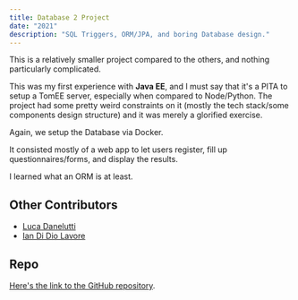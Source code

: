 ```yaml
---
title: Database 2 Project
date: "2021"
description: "SQL Triggers, ORM/JPA, and boring Database design."
---
```


This is a relatively smaller project compared to the others, and nothing particularly complicated.

This was my first experience with **Java EE**, and I must say that it's a PITA to setup a TomEE server, especially when compared to Node/Python. The project had some pretty weird constraints on it (mostly the tech stack/some components design structure) and it was merely a glorified exercise.

Again, we setup the Database via Docker.

It consisted mostly of a web app to let users register, fill up questionnaires/forms, and display the results.

I learned what an ORM is at least.

## Other Contributors

-  [Luca Danelutti](https://github.com/LucaDanelutti)
-  [Ian Di Dio Lavore](https://github.com/ian-ofgod)

## Repo

[Here's the link to the GitHub repository](https://github.com/QUB3X/Database-2-2021-Project).
